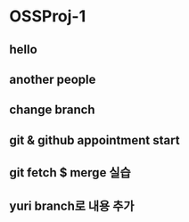 # OSSProj-1
## hello
## another people
## change branch
## git & github appointment start
## git fetch $ merge 실습
## yuri branch로 내용 추가